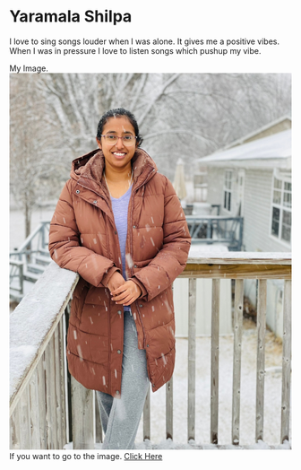 # Yaramala Shilpa

I love to sing songs louder when I was alone. It gives me a positive vibes. When I was in pressure I love to listen songs which pushup my vibe.

My Image. ![myself](https://github.com/s559152/assignment2-Shilpa/blob/main/shilpa.jpeg)
If you want to go to the image.
[Click Here](https://github.com/s559152/assignment2-Shilpa/blob/main/shilpa.jpeg)

